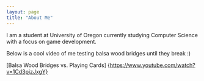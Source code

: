 ```yaml
---
layout: page
title: "About Me"
---
```


I am a student at University of Oregon currently studying Computer Science with a focus on game development.

Below is a cool video of me testing balsa wood bridges until they break :)

[Balsa Wood Bridges vs. Playing Cards] {https://www.youtube.com/watch?v=1Cd3pjzJxgY}
